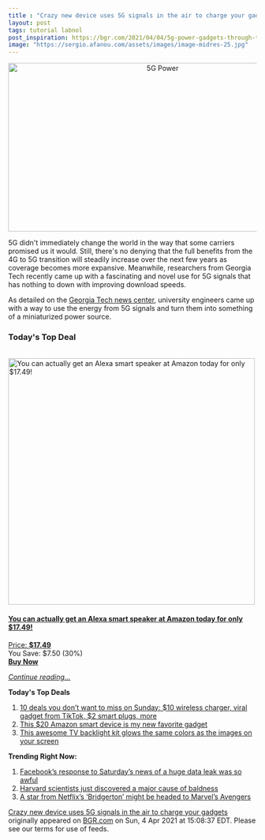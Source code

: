 ```yaml
---
title : "Crazy new device uses 5G signals in the air to charge your gadgets"
layout: post
tags: tutorial labnol
post_inspiration: https://bgr.com/2021/04/04/5g-power-gadgets-through-the-air-georgia-tech/
image: "https://sergio.afanou.com/assets/images/image-midres-25.jpg"
---
```


<center><a href="https://bgr.com/2021/04/04/5g-power-gadgets-through-the-air-georgia-tech/" class="bgr-rss-featured-image bgr-rss-test-class"><img loading="lazy" width="610" height="342" src="https://bgr.com/wp-content/uploads/2021/01/Verizon-5G.jpg?quality=70&amp;strip=all&amp;w=610" class="attachment-feed_normal size-feed_normal wp-post-image" alt="5G Power" loading="lazy" srcset="https://bgr.com/wp-content/uploads/2021/01/Verizon-5G.jpg 1230w, https://bgr.com/wp-content/uploads/2021/01/Verizon-5G.jpg?resize=150,84 150w, https://bgr.com/wp-content/uploads/2021/01/Verizon-5G.jpg?resize=300,168 300w, https://bgr.com/wp-content/uploads/2021/01/Verizon-5G.jpg?resize=768,431 768w, https://bgr.com/wp-content/uploads/2021/01/Verizon-5G.jpg?resize=1024,574 1024w, https://bgr.com/wp-content/uploads/2021/01/Verizon-5G.jpg?resize=610,342 610w, https://bgr.com/wp-content/uploads/2021/01/Verizon-5G.jpg?resize=664,372 664w, https://bgr.com/wp-content/uploads/2021/01/Verizon-5G.jpg?resize=1200,673 1200w, https://bgr.com/wp-content/uploads/2021/01/Verizon-5G.jpg?resize=782,439 782w, https://bgr.com/wp-content/uploads/2021/01/Verizon-5G.jpg?resize=827,464 827w, https://bgr.com/wp-content/uploads/2021/01/Verizon-5G.jpg?resize=800,449 800w" sizes="(max-width: 610px) 100vw, 610px" title="5G Power" /></a></center><p>5G didn't immediately change the world in the way that some carriers promised us it would. Still, there's no denying that the full benefits from the 4G to 5G transition will steadily increase over the next few years as coverage becomes more expansive. Meanwhile, researchers from Georgia Tech recently came up with a fascinating and novel use for 5G signals that has nothing to down with improving download speeds.</p>
<p>As detailed on the <a href="https://www.news.gatech.edu/2021/03/25/leveraging-5g-network-wirelessly-power-iot-devices">Georgia Tech news center</a>, university engineers came up with a way to use the energy from 5G signals and turn them into something of a miniaturized power source.</p>
<h3>Today's Top Deal</h3>
<p><a href="https://www.amazon.com/Echo-Flex/dp/B07MLY3JKV?tag=b0c55topdeals-20"><br><img height="500px" width="500px" src="https://m.media-amazon.com/images/I/31nYncSHD1L.jpg" alt="You can actually get an Alexa smart speaker at Amazon today for only $17.49!"><br></a></p>
<h4><a href="https://www.amazon.com/Echo-Flex/dp/B07MLY3JKV?tag=b0c55rss-20">You can actually get an Alexa smart speaker at Amazon today for only $17.49!</a></h4>
<p><a href="https://www.amazon.com/Echo-Flex/dp/B07MLY3JKV?tag=b0c55rss-20">Price: <strong>$17.49</strong></a><br><span>You Save: $7.50 (30%)</span><br><strong><a href="https://www.amazon.com/Echo-Flex/dp/B07MLY3JKV?tag=b0c55rss-20">Buy Now</a></strong></p>
<p><a href="https://bgr.com/2021/04/04/5g-power-gadgets-through-the-air-georgia-tech/" class="more-link"><em>Continue reading...</em></a></p>

<p><strong>Today's Top Deals</strong></p>
<ol>
<li><a href="https://bgr.com/2021/04/04/amazon-deals-of-the-day-on-apr-4-2021/?utm_source=rss&#038;utm_campaign=topdeals">10 deals you don&#8217;t want to miss on Sunday: $10 wireless charger, viral gadget from TikTok, $2 smart plugs, more</a></li>
<li><a href="https://bgr.com/2021/04/02/best-amazon-devices-dash-smart-shelf-deals/?utm_source=rss&#038;utm_campaign=topdeals">This $20 Amazon smart device is my new favorite gadget</a></li>
<li><a href="https://bgr.com/2019/09/26/tv-backlight-kit-on-amazon-ambilight/?utm_source=rss&#038;utm_campaign=topdeals">This awesome TV backlight kit glows the same colors as the images on your screen</a></li>
</ol>

<p><strong>Trending Right Now:</strong></p>
<ol>
<li><a href="https://bgr.com/2021/04/03/facebook-data-leak-533-million-user-records-leaked-online/">Facebook’s response to Saturday’s news of a huge data leak was so awful</a></li>
<li><a href="https://bgr.com/2021/04/03/hair-loss-cure-mice-study/">Harvard scientists just discovered a major cause of baldness</a></li>
<li><a href="https://bgr.com/2021/04/04/marvel-movies-rumors-black-panther-2-rege-jean-page-bridgerton/">A star from Netflix&#8217;s &#8216;Bridgerton&#8217; might be headed to Marvel&#8217;s Avengers</a></li>
</ol>
<p><a href="https://bgr.com/2021/04/04/5g-power-gadgets-through-the-air-georgia-tech/">Crazy new device uses 5G signals in the air to charge your gadgets</a> originally appeared on <a href="http://bgr.com">BGR.com</a> on Sun, 4 Apr 2021 at 15:08:37 EDT. Please see our terms for use of feeds.</p>